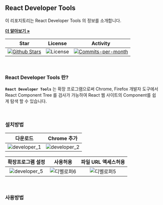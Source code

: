 ## React Developer Tools

이 리포지토리는 React Developer Tools 의 정보를 소개합니다. <br />

<a href="https://github.com/devncore/devncore"><strong>더 알아보기 »</strong></a>
 
| Star | License | Activity |
|:----:|:-------:|:--------:|
| <a href="https://github.com/devncore/docs/stargazers"><img src="https://img.shields.io/github/stars/devncore/docs" alt="Github Stars"></a> | <img src="https://img.shields.io/github/license/devncore/docs" alt="License"> | <a href="https://github.com/devncore/docs/pulse"><img src="https://img.shields.io/github/commit-activity/m/devncore/docs" alt="Commits-per-month"></a> |

<br />

### React Developer Tools 란?
**`React Developer Tools`** 는 확장 프로그램으로써 Chrome, Firefox 개발자 도구에서 React Component Tree 를 검사가 가능하여 React 웹 사이트의 Component를 쉽게 탐색 할 수 있습니다.

<br />

### 설치방법

| 다운로드 | Chrome 추가 |
|:--------:|:----------:|
| ![developer_1](https://user-images.githubusercontent.com/76234292/150791610-707b7917-2c90-46c0-9757-c47a2cc7ada3.PNG)  | ![developer_2](https://user-images.githubusercontent.com/76234292/150791768-2d245647-1a42-4d0f-94fb-a2ae2d0886a4.PNG) |

| 확장프로그램 설정 | 사용허용 | 파일 URL 액세스허용 | 
|:----------------:|:--------:|:------------------:|
| ![developer_5](https://user-images.githubusercontent.com/76234292/150793225-d96d70a6-3616-47d8-a742-7def36d72b16.PNG)  |  ![디벨로퍼6](https://user-images.githubusercontent.com/76234292/150793363-85addde0-cd07-47ac-a84e-6c3b63fc4b08.PNG) | ![디벨로퍼5](https://user-images.githubusercontent.com/76234292/150793379-6063e067-f4c1-4862-95a7-6984d3884bd1.PNG) |

<br />

### 사용방법


